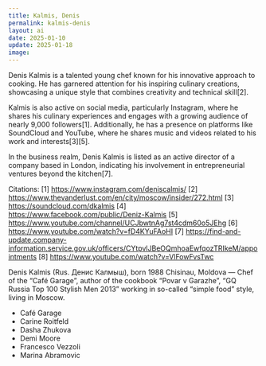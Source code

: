 ```yaml
---
title: Kalmis, Denis
permalink: kalmis-denis
layout: ai
date: 2025-01-10
update: 2025-01-18
image:
---
```


Denis Kalmis is a talented young chef known for his innovative approach to cooking. He has garnered attention for his inspiring culinary creations, showcasing a unique style that combines creativity and technical skill[2].

Kalmis is also active on social media, particularly Instagram, where he shares his culinary experiences and engages with a growing audience of nearly 9,000 followers[1]. Additionally, he has a presence on platforms like SoundCloud and YouTube, where he shares music and videos related to his work and interests[3][5].

In the business realm, Denis Kalmis is listed as an active director of a company based in London, indicating his involvement in entrepreneurial ventures beyond the kitchen[7].

Citations:
[1] https://www.instagram.com/deniscalmis/
[2] https://www.thevanderlust.com/en/city/moscow/insider/272.html
[3] https://soundcloud.com/dkalmis
[4] https://www.facebook.com/public/Deniz-Kalmis
[5] https://www.youtube.com/channel/UCJbwtnAg7st4cdm60o5JEhg
[6] https://www.youtube.com/watch?v=fD4KYuFAoHI
[7] https://find-and-update.company-information.service.gov.uk/officers/CYtpvlJBeOQmhoaEwfqozTRIkeM/appointments
[8] https://www.youtube.com/watch?v=VlFowFvsTwc

Denis Kalmis (Rus. Денис Калмыш), born 1988 Chisinau, Moldova — Chef of the “Café Garage”, author of the cookbook “Povar v Garazhe”, “GQ Russia Top 100 Stylish Men 2013” working in so-called “simple food” style, living in Moscow.

+ Café Garage
+ Carine Roitfeld
+ Dasha Zhukova
+ Demi Moore
+ Francesco Vezzoli
+ Marina Abramovic
